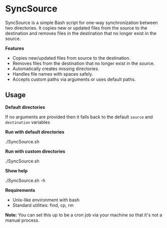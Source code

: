 # SyncSource

SyncSource is a simple Bash script for one-way synchronization between two directories.
It copies new or updated files from the source to the destination and removes files in the destination that no longer exist in the source.

**Features**
- Copies new/updated files from source to the destination.
- Removes files from the destination that no longer exist in the source.
- Automatically creates missing directories.
- Handles file names with spaces safely.
- Accepts custom paths via arguments or uses default paths.

## Usage

**Default directories**

If no arguments are provided then it falls back to the default `source` and `destination` variables

**Run with default directories**

./SyncSource.sh

**Run with custom directories**

./SyncSource.sh <sourceDir> <destinationDir>

**Show help**

./SyncSource.sh -h

**Requirements**
- Unix-like environment with bash
- Standard utilities: find, cp, rm

**Note:** You can set this up to be a cron job via your machine so that it's not a manual process.